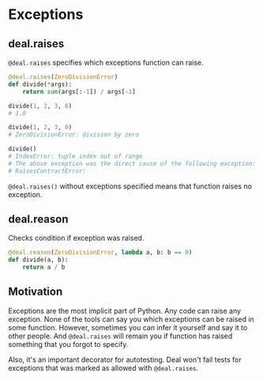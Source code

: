 # Exceptions

## deal.raises

`@deal.raises` specifies which exceptions function can raise.

```python
@deal.raises(ZeroDivisionError)
def divide(*args):
    return sum(args[:-1]) / args[-1]

divide(1, 2, 3, 6)
# 1.0

divide(1, 2, 3, 0)
# ZeroDivisionError: division by zero

divide()
# IndexError: tuple index out of range
# The above exception was the direct cause of the following exception:
# RaisesContractError:
```

`@deal.raises()` without exceptions specified means that function raises no exception.

## deal.reason

Checks condition if exception was raised.

```python
@deal.reason(ZeroDivisionError, lambda a, b: b == 0)
def divide(a, b):
    return a / b
```

## Motivation

Exceptions are the most implicit part of Python. Any code can raise any exception. None of the tools can say you which exceptions can be raised in some function. However, sometimes you can infer it yourself and say it to other people. And `@deal.raises` will remain you if function has raised something that you forgot to specify.

Also, it's an important decorator for autotesting. Deal won't fail tests for exceptions that was marked as allowed with `@deal.raises`.
